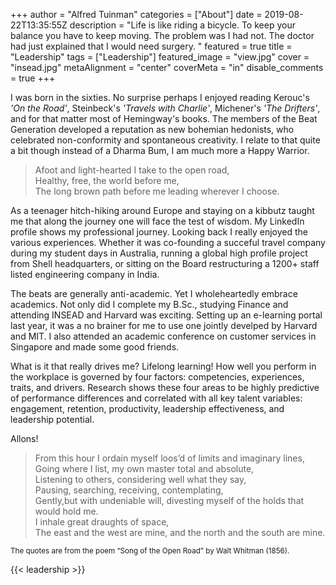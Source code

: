 +++
author = "Alfred Tuinman"
categories = ["About"]
date = 2019-08-22T13:35:55Z
description = "Life is like riding a bicycle. To keep your balance you have to keep moving. The problem was I had not. The doctor had just explained that I would need surgery. "
featured = true
title = "Leadership"
tags = ["Leadership"]
featured_image = "view.jpg"
cover = "insead.jpg"
metaAlignment = "center"
coverMeta = "in"
disable_comments = true
+++

I was born in the sixties. No surprise perhaps I enjoyed reading Kerouc's _'On the Road'_, Steinbeck's _'Travels with Charlie'_, Michener's _'The Drifters'_, and for that matter most of Hemingway's books. The members of the Beat Generation developed a reputation as new bohemian hedonists, who celebrated non-conformity and spontaneous creativity. I relate to that quite a bit though instead of a Dharma Bum, I am much more a Happy Warrior.  


<blockquote>Afoot and light-hearted I take to the open road,<br>
Healthy, free, the world before me,<br>
The long brown path before me leading wherever I choose. </blockquote>


As a teenager hitch-hiking around Europe and staying on a kibbutz taught me that along the journey one will face the test of wisdom. My LinkedIn profile shows my professional journey. Looking back I really enjoyed the various experiences. Whether it was co-founding a succeful travel company during my student days in Australia, running a global high profile project from Shell headquarters, or sitting on the Board restructuring a 1200+ staff listed engineering company in India. 


The beats are generally anti-academic. Yet I wholeheartedly embrace academics. Not only did I complete my B.Sc., studying Finance and attending INSEAD and Harvard was exciting. Setting up an e-learning portal last year, it was a no brainer for me to use one jointly develped by Harvard and MIT. I also attended an academic conference on customer services in Singapore and made some good friends.

What is it that really drives me? Lifelong learning! How well you perform in the workplace is governed by four factors: competencies, experiences, traits, and drivers. Research shows these four areas to be highly predictive of performance differences and correlated with all key talent variables: engagement, retention, productivity, leadership effectiveness, and leadership potential. 

Allons!


<blockquote>From this hour I ordain myself loos’d of limits and imaginary lines,<br>
Going where I list, my own master total and absolute,<br>
Listening to others, considering well what they say,<br>
Pausing, searching, receiving, contemplating,<br>
Gently,but with undeniable will, divesting myself of the holds that would hold me.<br>
I inhale great draughts of space,<br>
The east and the west are mine, and the north and the south are mine. </blockquote>
	
<p><small>The quotes are from the poem <q>Song of the Open Road</q> by Walt Whitman (1856).</small></p>

{{< leadership >}}


